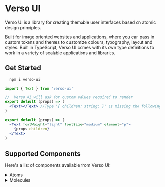 # Verso UI

Verso UI is a library for creating themable user interfaces based on atomic design principles.

Built for image oriented websites and applications, where you can pass in custom tokens and themes to customize colours, typography, layout and styles. Built in TypeScript, Verso UI comes with its own type definitions to work in a variety of scalable applications and libraries.

## Get Started

```bash
  npm i verso-ui
```

```jsx
import { Text } from 'verso-ui'

//  Verso UI will ask for custom values required to render
export default (props) => (
  <Text></Text> //Type '{ children: string; }' is missing the following properties from type 'TextProps': fontWeight, fontSize, element
)

export default (props) => (
  <Text fontWeight="light" fontSize="medium" element="p">
    {props.children}
  </Text>
)
```

## Supported Components

Here's a list of components available from Verso UI:

<details>
<summary>Atoms</summary>
<br>
<ul>
  <li>PrimaryButton</li>
  <li>SecondaryButton</li>
  <li>TertiaryButton</li>
  <li>TextInput</li>
  <li>TextArea</li>
  <li>Heading</li>
  <li>Text</li>
</ul>
</details>

<details>
<summary>Molecules</summary>
<br>
<ul>
  <li>ContactForm</li>
  <li>Nav</li>
</ul>
</details>
